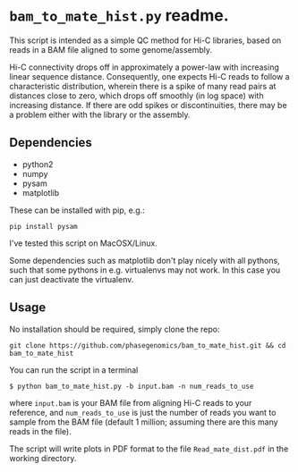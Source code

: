 # `bam_to_mate_hist.py` readme.

This script is intended as a simple QC method for Hi-C libraries, based on reads in a BAM file aligned to some genome/assembly. 

Hi-C connectivity drops off in approximately a power-law with increasing linear sequence distance. Consequently, one expects Hi-C reads to follow a characteristic distribution, wherein there is a spike of many read pairs at distances close to zero, which drops off smoothly (in log space) with increasing distance. If there are odd spikes or discontinuities, there may be a problem either with the library or the assembly.

## Dependencies
* python2
* numpy
* pysam
* matplotlib

These can be installed with pip, e.g.:

`pip install pysam`

I've tested this script on MacOSX/Linux. 

Some dependencies such as matplotlib don't play nicely with all pythons, such that some pythons in e.g. virtualenvs may not work. In this case you can just deactivate the virtualenv. 

## Usage
No installation should be required, simply clone the repo:

`git clone https://github.com/phasegenomics/bam_to_mate_hist.git && cd bam_to_mate_hist`

You can run the script in a terminal

`$ python bam_to_mate_hist.py -b input.bam -n num_reads_to_use`

where `input.bam` is your BAM file from aligning Hi-C reads to your reference, and `num_reads_to_use` is just the number of reads you want to sample from the BAM file (default 1 million; assuming there are this many reads in the file). 

The script will write plots in PDF format to the file `Read_mate_dist.pdf` in the working directory.
